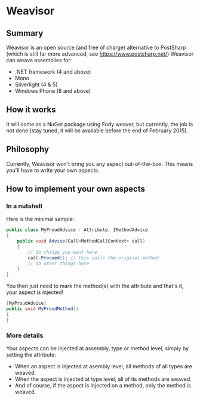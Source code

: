# Weavisor

## Summary

Weavisor is an open source (and free of charge) alternative to PostSharp (which is still far more advanced, see https://www.postsharp.net/)
Weavisor can weave assemblies for:

* .NET framework (4 and above)
* Mono
* Silverlight (4 & 5)
* Windows Phone (8 and above)

## How it works

It will come as a NuGet package using Fody weaver, but currently, the job is not done (stay tuned, it will be available before the end of February 2015).

## Philosophy

Currently, Weavisor won't bring you any aspect out-of-the-box.
This means you'll have to write your own aspects.

## How to implement your own aspects

### In a nutshell

Here is the minimal sample:
```csharp
public class MyProudAdvice : Attribute, IMethodAdvice
{
	public void Advise(Call<MethodCallContext> call)
	{
	    // do things you want here
        call.Proceed(); // this calls the original method
		// do other things here
    }
}
```
You then just need to mark the method(s) with the attribute and that's it, your aspect is injected!

```csharp
[MyProudAdvice]
public void MyProudMethod()
{
}
```

### More details

Your aspects can be injected at assembly, type or method level, simply by setting the attribute:

* When an aspect is injected at asembly level, all methods of all types are weaved.
* When the aspect is injected at type level, all of its methods are weaved.
* And of course, if the aspect is injected on a method, only the method is weaved.
